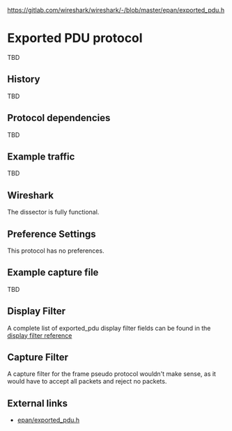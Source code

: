 https://gitlab.com/wireshark/wireshark/-/blob/master/epan/exported_pdu.h

# Exported PDU protocol

TBD

## History

TBD

## Protocol dependencies

TBD

## Example traffic

TBD

## Wireshark

The dissector is fully functional.

## Preference Settings

This protocol has no preferences.

## Example capture file

TBD

## Display Filter

A complete list of exported_pdu display filter fields can be found in the [display filter reference](http://www.wireshark.org/docs/dfref/e/exported_pdu.html)

## Capture Filter

A capture filter for the frame pseudo protocol wouldn't make sense, as it would have to accept all packets and reject no packets.

## External links

  - [epan/exported_pdu.h](https://gitlab.com/wireshark/wireshark/-/blob/master/epan/exported_pdu.h)
